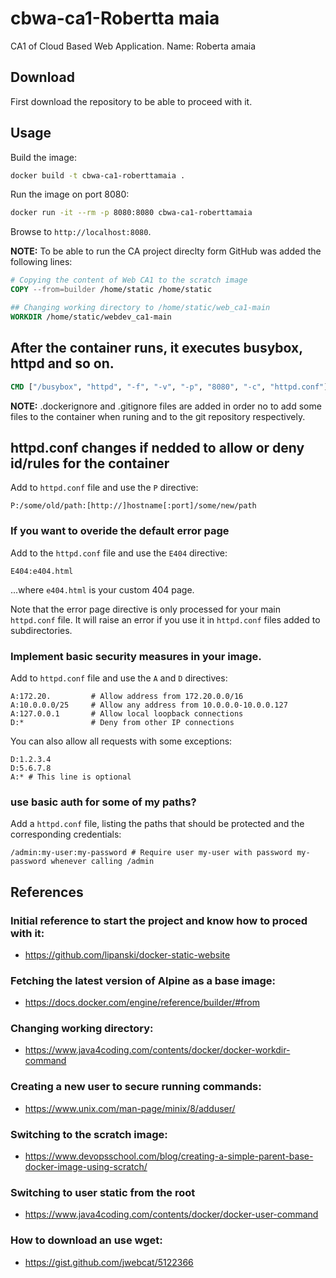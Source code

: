 ﻿# cbwa-ca1-Robertta maia
CA1 of Cloud Based Web Application.
Name: Roberta amaia

## Download

First download the repository to be able to proceed with it.

## Usage

Build the image:

```sh
docker build -t cbwa-ca1-roberttamaia .
```

Run the image on port 8080:

```sh
docker run -it --rm -p 8080:8080 cbwa-ca1-roberttamaia
```

Browse to `http://localhost:8080`.

**NOTE:** To be able to run the CA project direclty form GitHub was added the following lines:

```dockerfile
# Copying the content of Web CA1 to the scratch image
COPY --from=builder /home/static /home/static

## Changing working directory to /home/static/web_ca1-main
WORKDIR /home/static/webdev_ca1-main
```

## After the container runs, it executes busybox, httpd and so on.

```dockerfile
CMD ["/busybox", "httpd", "-f", "-v", "-p", "8080", "-c", "httpd.conf"]
```

**NOTE:** .dockerignore and .gitignore files are added in order no to add some files to the container when runing and to the git repository respectively.

## httpd.conf changes if nedded to allow or deny id/rules for the container

Add to `httpd.conf` file and use the `P` directive:

```
P:/some/old/path:[http://]hostname[:port]/some/new/path
```

### If you want to overide the default error page

Add to the `httpd.conf` file and use the `E404` directive:

```
E404:e404.html
```

...where `e404.html` is your custom 404 page.

Note that the error page directive is only processed for your main `httpd.conf` file. It will raise an error if you use it in `httpd.conf` files added to subdirectories.

### Implement basic security measures in your image.

Add to `httpd.conf` file and use the `A` and `D` directives:

```
A:172.20.         # Allow address from 172.20.0.0/16
A:10.0.0.0/25     # Allow any address from 10.0.0.0-10.0.0.127
A:127.0.0.1       # Allow local loopback connections
D:*               # Deny from other IP connections
```

You can also allow all requests with some exceptions:

```
D:1.2.3.4
D:5.6.7.8
A:* # This line is optional
```

### use basic auth for some of my paths?

Add a `httpd.conf` file, listing the paths that should be protected and the corresponding credentials:

```
/admin:my-user:my-password # Require user my-user with password my-password whenever calling /admin
```

## References

### Initial reference to start the project and know how to proced with it:

- https://github.com/lipanski/docker-static-website

### Fetching the latest version of Alpine as a base image:

- https://docs.docker.com/engine/reference/builder/#from

### Changing working directory:

- https://www.java4coding.com/contents/docker/docker-workdir-command

### Creating a new user to secure running commands:

- https://www.unix.com/man-page/minix/8/adduser/

### Switching to the scratch image:

- https://www.devopsschool.com/blog/creating-a-simple-parent-base-docker-image-using-scratch/

### Switching to user static from the root

- https://www.java4coding.com/contents/docker/docker-user-command

### How to download an use wget:

- https://gist.github.com/jwebcat/5122366
